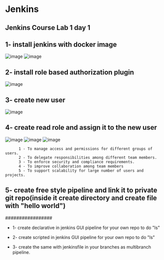 # Jenkins

## Jenkins Course Lab 1 day 1

## 1- install jenkins with docker image
 ![image](https://user-images.githubusercontent.com/28235504/215155463-8b8f19da-0a71-4889-a14a-52da8737a8a9.png)
 ![image](https://user-images.githubusercontent.com/28235504/215155597-481d5a12-0c3e-49a1-8f66-ef6f429437e4.png)

## 2- install role based authorization plugin 
![image](https://user-images.githubusercontent.com/28235504/215155802-5cf139f7-adef-4de9-bc3b-0214aeeac489.png)
 
## 3- create new user
![image](https://user-images.githubusercontent.com/28235504/215155929-10cb2f41-723b-4528-8355-d7d3a5f507b5.png)

## 4- create read role and assign it to the new user
![image](https://user-images.githubusercontent.com/28235504/215161163-1ff9ba0c-df30-4e4d-b1d1-f05f7417d277.png)
![image](https://user-images.githubusercontent.com/28235504/215161232-61caf8d7-d9fd-4c64-a24f-50e55bdeec85.png)
![image](https://user-images.githubusercontent.com/28235504/215161281-1ae0476b-5c8e-4e56-bc6f-b89e7207b0b1.png)
```
      1 - To manage access and permissions for different groups of users.
      2 - To delegate responsibilities among different team members.
      3 - To enforce security and compliance requirements.
      4 - To improve collaboration among team members
      5 - To support scalability for large number of users and projects.
```

## 5- create free style pipeline and link it to private git repo(inside it create directory and create file with "hello world")

#################
- 1- create declarative in jenkins GUI pipeline for your own repo to do "ls"

- 2- create scripted in jenkins GUI pipeline for your own repo to do "ls"

- 3- create the same with jenkinsfile in your branches as multibranch pipeline. 
